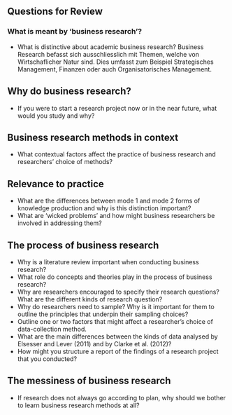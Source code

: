 ## Questions for Review

### What is meant by ‘business research’?
- What is distinctive about academic business research?
Business Research befasst sich ausschliesslich mit Themen, welche von Wirtschaflicher Natur sind. Dies umfasst zum Beispiel Strategisches Management, Finanzen oder auch Organisatorisches Management.

## Why do business research?
- If you were to start a research project now or in the near future, what would you study and why?  

## Business research methods in context
- What contextual factors affect the practice of business research and researchers’ choice of methods?

## Relevance to practice
- What are the differences between mode 1 and mode 2 forms of knowledge production and why is this distinction important?
- What are ‘wicked problems’ and how might business researchers be involved in addressing them?  
## The process of business research
- Why is a literature review important when conducting business research?
- What role do concepts and theories play in the process of business research?
- Why are researchers encouraged to specify their research questions? What are the different kinds of research question?
- Why do researchers need to sample? Why is it important for them to outline the principles that underpin their sampling choices?
- Outline one or two factors that might affect a researcher’s choice of data-collection method.
- What are the main differences between the kinds of data analysed by Elsesser and Lever (2011) and by Clarke et al. (2012)?
- How might you structure a report of the findings of a research project that you conducted?

## The messiness of business research
- If research does not always go according to plan, why should we bother to learn business research methods at all?